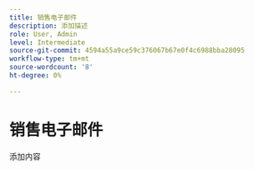 ```yaml
---
title: 销售电子邮件
description: 添加描述
role: User, Admin
level: Intermediate
source-git-commit: 4594a55a9ce59c376067b67e0f4c6988bba28095
workflow-type: tm+mt
source-wordcount: '8'
ht-degree: 0%

---
```


# 销售电子邮件

添加内容
